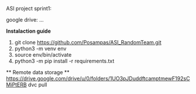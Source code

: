 ASI project sprint1:

google drive: ...


**Instalaction guide**

1. git clone https://github.com/Posampas/ASI_RandomTeam.git
2. python3 -m venv env
3. source env/bin/activate
4. python3 -m pip install -r requirements.txt


** Remote data storage **
https://drive.google.com/drive/u/0/folders/1UO3pJDuddftcamptmewF192sCMiPtERB
dvc pull 

